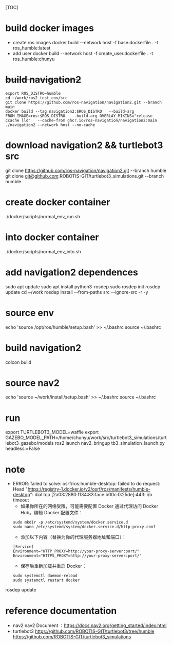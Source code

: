 [TOC]
# build docker images
- create ros images
docker build --network host -f base.dockerfile . -t ros_humble:latest
- add user
docker build --network host -f create_user.dockerfile . -t ros_humble:chunyu

# ~~build navigation2~~
```
export ROS_DISTRO=humble
cd ~/work/ros2_test_env/src
git clone https://github.com/ros-navigation/navigation2.git --branch main
docker build --tag navigation2:$ROS_DISTRO   --build-arg FROM_IMAGE=ros:$ROS_DISTRO   --build-arg OVERLAY_MIXINS="release ccache lld"   --cache-from ghcr.io/ros-navigation/navigation2:main   ./navigation2 --network host --no-cache 
```
# download navigation2 && turtlebot3 src
git clone https://github.com/ros-navigation/navigation2.git --branch humble
git clone git@github.com:ROBOTIS-GIT/turtlebot3_simulations.git --branch humble
# create docker container
./docker/scripts/normal_env_run.sh
# into docker container
./docker/scripts/normal_env_into.sh
# add navigation2 dependences
sudo apt update
sudo apt install python3-rosdep
sudo rosdep init
rosdep update
cd ~/work
rosdep install --from-paths src --ignore-src -r -y
# source env
echo 'source /opt/ros/humble/setup.bash' >> ~/.bashrc
source ~/.bashrc
# build navigation2
colcon build
# source nav2 
echo 'source ~/work/install/setup.bash' >> ~/.bashrc
source ~/.bashrc

# run
export TURTLEBOT3_MODEL=waffle
export GAZEBO_MODEL_PATH=/home/chunyu/work/src/turtlebot3_simulations/turtlebot3_gazebo/models
ros2 launch nav2_bringup tb3_simulation_launch.py headless:=False

# note
- ERROR: failed to solve: osrf/ros:humble-desktop: failed to do request: Head "https://registry-1.docker.io/v2/osrf/ros/manifests/humble-desktop": dial tcp [2a03:2880:f134:83:face:b00c:0:25de]:443: i/o timeout
    - 如果你所在的网络受限，可能需要配置 Docker 通过代理访问 Docker Hub。编辑 Docker 配置文件：
    ```
    sudo mkdir -p /etc/systemd/system/docker.service.d
    sudo nano /etc/systemd/system/docker.service.d/http-proxy.conf
    ```
    - 添加以下内容（替换为你的代理服务器地址和端口）：
    ```
    [Service]
    Environment="HTTP_PROXY=http://your-proxy-server:port/"
    Environment="HTTPS_PROXY=http://your-proxy-server:port/"
    ```
    - 保存后重新加载并重启 Docker：
    ```
    sudo systemctl daemon-reload
    sudo systemctl restart docker
    ```



rosdep update


# reference documentation
- nav2
nav2 Document ：https://docs.nav2.org/getting_started/index.html
- turtlebot3
https://github.com/ROBOTIS-GIT/turtlebot3/tree/humble
https://github.com/ROBOTIS-GIT/turtlebot3_simulations